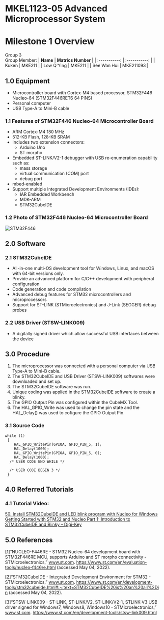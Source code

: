 # MKEL1123-05 Advanced Microprocessor System
# Milestone 1 Overview
Group 3 
<br>  Group Member: 
| **Name** | **Matrics Number** |
| :-----------: | :-----------: |
| Kuken | MKE211 |
| Low Q'Ying | MKE211 |
| See Wan Hui | MKE211093 |

## 1.0 Equipment
- Microcontroller board with Cortex-M4 based processor, STM32F446 Nucleo-64 (STM32F446RET6 64 PINS)
- Personal computer 
- USB Type-A to Mini-B cable

### 1.1 Features of STM32F446 Nucleo-64 Microcontroller Board
- ARM Cortex-M4 180 MHz
- 512-KB Flash, 128-KB SRAM
- Includes two extension connectors:
  - Arduino Uno
  - ST morpho
- Embedded ST-LINK/V2-1 debugger with USB re-enumeration capability such as:
  - mass storage
  - virtual communication (COM) port
  - debug port
- mbed-enabled
- Support multiple Integrated Development Environments (IDEs):
  - IAR Embedded Workbench
  - MDK-ARM
  - STM32CubeIDE

### 1.2 Photo of STM32F446 Nucleo-64 Microcontroller Board
![STM32F446](https://user-images.githubusercontent.com/104665552/166263426-0b241e42-8453-40ed-a001-4d175e213135.jpeg)


## 2.0 Software
### 2.1 STM32CubeIDE
- All-in-one multi-OS development tool for Windows, Linux, and macOS with 64-bit versions only.
- Provide an advanced platform for C/C++ development with peripheral configuration
- Code generation and code compilation
- Advanced debug features for STM32 microcontrollers and microprocessors 
- Support for ST-LINK (STMicroelectronics) and J-Link (SEGGER) debug probes

### 2.2 USB Driver (STSW-LINK009)
- A digitally signed driver which allow successful USB interfaces between the device

## 3.0 Procedure
1. The microprocessor was connected with a personal computer via USB Type-A to Mini-B cable.
2. The STM32CubeIDE and USB Driver (STSW-LINK009) softwares were downloaded and set up.
3. The STM32CubeIDE software was run.
4. Unique coding was applied in the STM32CubeIDE software to create a blinky.
5. The GPIO Output Pin was configured within the CubeMX Tool.
6. The HAL_GPIO_Write was used to change the pin state and the HAL_Delay() was used to cofigure the GPIO Output Pin.

### 3.1 Source Code
 ```
 while (1)
  {
	 HAL_GPIO_WritePin(GPIOA, GPIO_PIN_5, 1);
	 HAL_Delay(1000);
	 HAL_GPIO_WritePin(GPIOA, GPIO_PIN_5, 0);
	 HAL_Delay(1000);
   /* USER CODE END WHILE */

   /* USER CODE BEGIN 3 */
  }
  ```
  
## 4.0 Referred Tutorials 
### 4.1 Tutorial Video:
[50. Install STM32CubeIDE and LED blink program with Nucleo for Windows](https://www.youtube.com/watch?v=oAwZ0cjlmN8)
[Getting Started with STM32 and Nucleo Part 1: Introduction to STM32CubeIDE and Blinky – Digi-Key](https://www.youtube.com/watch?v=hyZS2p1tW-g)

## 5.0 References
[1]“NUCLEO-F446RE - STM32 Nucleo-64 development board with STM32F446RE MCU, supports Arduino and ST morpho connectivity - STMicroelectronics,” www.st.com. https://www.st.com/en/evaluation-tools/nucleo-f446re.html (accessed May 04, 2022).
<br>

[2]“STM32CubeIDE - Integrated Development Environment for STM32 - STMicroelectronics,” www.st.com. https://www.st.com/en/development-tools/stm32cubeide.html#:~:text=STM32CubeIDE%20is%20an%20all%2Din (accessed May 04, 2022).
<br>

[3]“STSW-LINK009 - ST-LINK, ST-LINK/V2, ST-LINK/V2-1, STLINK-V3 USB driver signed for Windows7, Windows8, Windows10 - STMicroelectronics,” www.st.com. https://www.st.com/en/development-tools/stsw-link009.html
